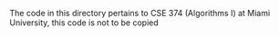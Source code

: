 The code in this directory pertains to CSE 374 (Algorithms I) at Miami University, this code is not to be copied

